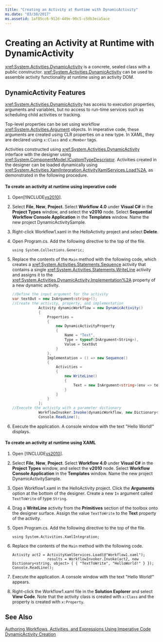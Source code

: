 ```yaml
---
title: "Creating an Activity at Runtime with DynamicActivity"
ms.date: "03/30/2017"
ms.assetid: 1af85cc6-912d-449e-90c5-c5db3eca5ace
---
```

# Creating an Activity at Runtime with DynamicActivity
<xref:System.Activities.DynamicActivity> is a concrete, sealed class with a public constructor. <xref:System.Activities.DynamicActivity> can be used to assemble activity functionality at runtime using an activity DOM.  
  
## DynamicActivity Features  
 <xref:System.Activities.DynamicActivity> has access to execution properties, arguments and variables, but no access to run-time services such as scheduling child activities or tracking.  
  
 Top-level properties can be set using workflow <xref:System.Activities.Argument> objects. In imperative code, these arguments are created using CLR properties on a new type. In XAML, they are declared using `x:Class` and `x:Member` tags.  
  
 Activities constructed using <xref:System.Activities.DynamicActivity> interface with the designer using <xref:System.ComponentModel.ICustomTypeDescriptor>. Activities created in the designer can be loaded dynamically using <xref:System.Activities.XamlIntegration.ActivityXamlServices.Load%2A>, as demonstrated in the following procedure.  
  
#### To create an activity at runtime using imperative code  
  
1. Open[!INCLUDE[vs2010](../../../includes/vs2010-md.md)].  
  
2. Select **File**, **New**, **Project**. Select **Workflow 4.0** under **Visual C#** in the **Project Types** window, and select the **v2010** node. Select **Sequential Workflow Console Application** in the **Templates** window. Name the new project DynamicActivitySample.  
  
3. Right-click Workflow1.xaml in the HelloActivity project and select **Delete**.  
  
4. Open Program.cs. Add the following directive to the top of the file.  
  
   ```  
   using System.Collections.Generic;  
   ```  
  
5. Replace the contents of the `Main` method with the following code, which creates a <xref:System.Activities.Statements.Sequence> activity that contains a single <xref:System.Activities.Statements.WriteLine> activity and assigns it to the <xref:System.Activities.DynamicActivity.Implementation%2A> property of a new dynamic activity.  
  
   ```csharp  
   //Define the input argument for the activity  
   var textOut = new InArgument<string>();  
   //Create the activity, property, and implementation  
               Activity dynamicWorkflow = new DynamicActivity()  
               {  
                   Properties =   
                   {  
                       new DynamicActivityProperty  
                       {  
                           Name = "Text",  
                           Type = typeof(InArgument<String>),  
                           Value = textOut  
                       }  
                   },  
                   Implementation = () => new Sequence()  
                   {  
                       Activities =   
                       {  
                           new WriteLine()  
                           {  
                               Text = new InArgument<string>(env => textOut.Get(env))  
                           }  
                       }  
                   }  
               };  
   //Execute the activity with a parameter dictionary  
               WorkflowInvoker.Invoke(dynamicWorkflow, new Dictionary<string, object> { { "Text", "Hello World!" } });  
               Console.ReadLine();  
   ```  
  
6. Execute the application. A console window with the text "Hello World!" displays.  
  
#### To create an activity at runtime using XAML  
  
1. Open [!INCLUDE[vs2010](../../../includes/vs2010-md.md)].  
  
2. Select **File**, **New**, **Project**. Select **Workflow 4.0** under **Visual C#** in the **Project Types** window, and select the **v2010** node. Select  **Workflow Console Application** in the **Templates** window. Name the new project DynamicActivitySample.  
  
3. Open Workflow1.xaml in the HelloActivity project. Click the **Arguments** option at the bottom of the designer. Create a new `In` argument called `TextToWrite` of type `String`.  
  
4. Drag a **WriteLine** activity from the **Primitives** section of the toolbox onto the designer surface. Assign the value `TextToWrite` to the **Text** property of the activity.  
  
5. Open Program.cs. Add the following directive to the top of the file.  
  
   ```  
   using System.Activities.XamlIntegration;  
   ```  
  
6. Replace the contents of the `Main` method with the following code.  
  
   ```  
   Activity act2 = ActivityXamlServices.Load(@"Workflow1.xaml");  
                   results = WorkflowInvoker.Invoke(act2, new Dictionary<string, object> { { "TextToWrite", "HelloWorld!" } });  
   Console.ReadLine();  
   ```  
  
7. Execute the application. A console window with the text "Hello World!" appears.  
  
8. Right-click the Workflow1.xaml file in the **Solution Explorer** and select **View Code**. Note that the activity class is created with `x:Class` and the property is created with `x:Property`.  
  
## See Also  
 [Authoring Workflows, Activities, and Expressions Using Imperative Code](../../../docs/framework/windows-workflow-foundation/authoring-workflows-activities-and-expressions-using-imperative-code.md)  
 [DynamicActivity Creation](../../../docs/framework/windows-workflow-foundation/samples/dynamicactivity-creation.md)
